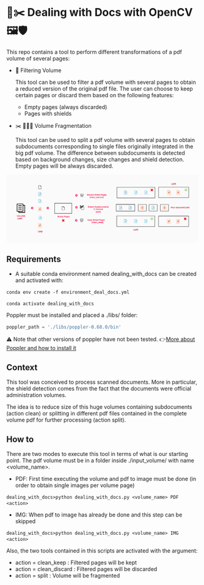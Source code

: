# 🧽✂️ Dealing with Docs with OpenCV 🖼️🛡️

This repo contains a tool to perform different transformations of a pdf volume of several pages:

- 🧹 Filtering Volume

    This tool can be used to filter a pdf volume with several pages to obtain a reduced version of
    the original pdf file. The user can choose to keep certain pages or discard them based on the following features:

    - Empty pages (always discarded)
    - Pages with shields


- ✂️ 📃📃📃 Volume Fragmentation

    This tool can be used to split a pdf volume with several pages to obtain subdocuments corresponding to single files originally integrated in the big pdf volume. 
    The difference between subdocuments is detected based on background changes, size changes and shield detection. Empty pages will be always discarded.
    
![Flow](https://github.com/Razwand/dealing_with_docs/blob/main/dealing_with_docs/images/flow.PNG)

## Requirements
- A suitable conda environment named dealing_with_docs can be created and activated with:

```console
conda env create -f environment_deal_docs.yml
```
```console
conda activate dealing_with_docs
```
Poppler must be installed and placed a ./libs/ folder:

```python
poppler_path = './libs/poppler-0.68.0/bin'
```
⚠️ Note that other versions of poppler have not been tested.
👉[More about Poppler and how to install it](https://poppler.freedesktop.org/)

## Context

This tool was conceived to process scanned documents. More in particular, the shield detection comes from the fact that the documents were official
administration volumes.

The idea is to reduce size of this huge volumes containing subdocuments (action clean) or splitting in different pdf files contained in the complete volume pdf for further processing (action split).

## How to

There are two modes to execute this tool in terms of what is our starting point. The pdf volume must be in a folder inside ./input_volume/ with name <volume_name>.

- PDF: First time executing the volume and pdf to image must be done (in order to obtain single images per volume page)
```
dealing_with_docs>python dealing_with_docs.py <volume_name> PDF <action>
```
- IMG: When pdf to image has already be done and this step can be skipped
```
dealing_with_docs>python dealing_with_docs.py <volume_name> IMG <action>
```

Also, the two tools contained in this scripts are activated with the <action> argument:

- action = clean_keep : Filtered pages will be kept
- action = clean_discard : Filtered pages will be discarded
- action = split : Volume will be fragmented


